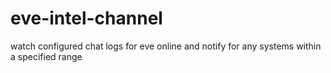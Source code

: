 # eve-intel-channel
watch configured chat logs for eve online and notify for any systems within a specified range
